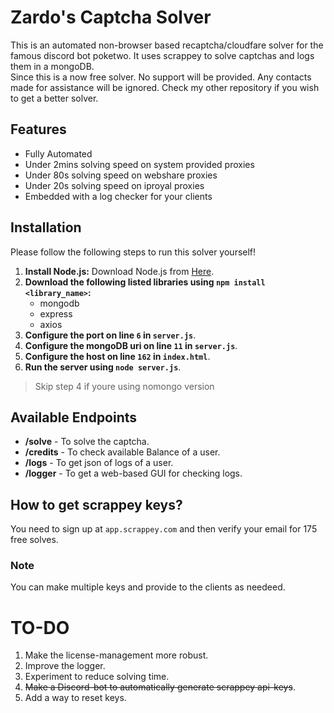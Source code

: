# Zardo's Captcha Solver

This is an automated non-browser based recaptcha/cloudfare solver for the famous discord bot poketwo. It uses scrappey to solve captchas and logs them in a mongoDB. <br>
Since this is a now free solver. No support will be provided. Any contacts made for assistance will be ignored. Check my other repository if you wish to get a better solver.

## Features
- Fully Automated
- Under 2mins solving speed on system provided proxies
- Under 80s solving speed on webshare proxies
- Under 20s solving speed on iproyal proxies
- Embedded with a log checker for your clients


## Installation

Please follow the following steps to run this solver yourself!

1. **Install Node.js:** Download Node.js from [Here](https://nodejs.org/en/download/current).
2. **Download the following listed libraries using ```npm install <library_name>```:**
   - mongodb
   - express
   - axios
3. **Configure the port on line `6` in `server.js`**.
4. **Configure the mongoDB uri on line `11` in `server.js`**.
5. **Configure the host on line `162` in `index.html`**.
6. **Run the server using `node server.js`**.

> Skip step 4 if youre using nomongo version
## Available Endpoints
- **/solve** - To solve the captcha.
- **/credits** - To check available Balance of a user.
- **/logs** - To get json of logs of a user.
- **/logger** - To get a web-based GUI for checking logs.

## How to get scrappey keys?
You need to sign up at `app.scrappey.com` and then verify your email for 175 free solves.

### Note
You can make multiple keys and provide to the clients as needeed.


# TO-DO
1. Make the license-management more robust.
2. Improve the logger.
3. Experiment to reduce solving time.
4. ~~Make a Discord-bot to automatically generate scrappey api-keys~~.
5. Add a way to reset keys.
